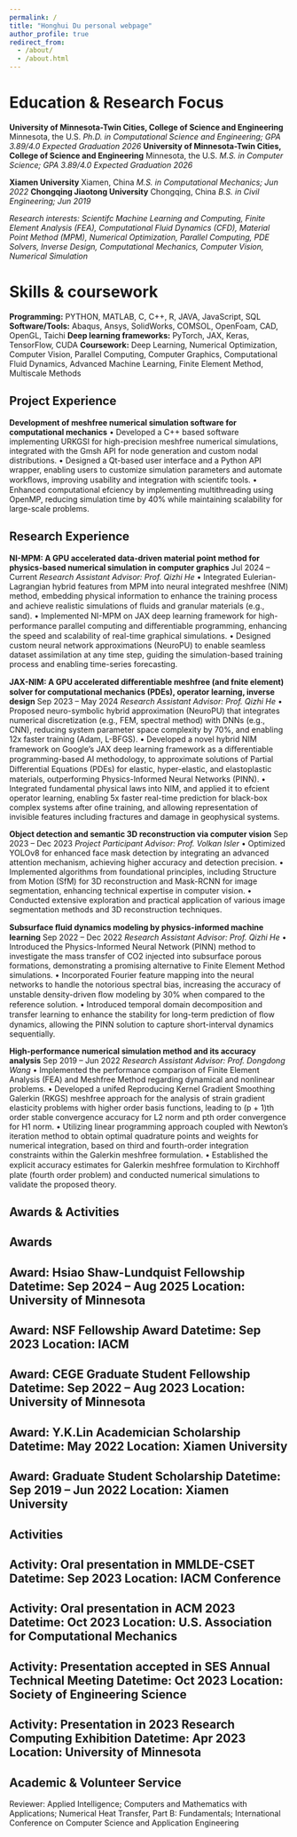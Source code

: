 ```yaml
---
permalink: /
title: "Honghui Du personal webpage"
author_profile: true
redirect_from: 
  - /about/
  - /about.html
---
```



Education & Research Focus
======
**University of Minnesota-Twin Cities, College of Science and Engineering** 	Minnesota, the U.S.
*Ph.D. in Computational Science and Engineering; GPA 3.89/4.0 	Expected Graduation 2026*
**University of Minnesota-Twin Cities, College of Science and Engineering** 	Minnesota, the U.S.
*M.S. in Computer Science; GPA 3.89/4.0 	Expected Graduation 2026*

**Xiamen University** 	Xiamen, China
*M.S. in Computational Mechanics; 	Jun 2022*
**Chongqing Jiaotong University** 	Chongqing, China
*B.S. in Civil Engineering; 	Jun 2019*

*Research interests: Scientifc Machine Learning and Computing, Finite Element Analysis (FEA), Computational Fluid Dynamics (CFD), Material Point Method (MPM), Numerical Optimization, Parallel Computing, PDE Solvers, Inverse Design, Computational Mechanics, Computer Vision, Numerical Simulation*

Skills & coursework
======
**Programming:** PYTHON, MATLAB, C, C++, R, JAVA, JavaScript, SQL
**Software/Tools:** Abaqus, Ansys, SolidWorks, COMSOL, OpenFoam, CAD, OpenGL, Taichi
**Deep learning frameworks:** PyTorch, JAX, Keras, TensorFlow, CUDA
**Coursework:** Deep Learning, Numerical Optimization, Computer Vision, Parallel Computing, Computer Graphics, Computational Fluid Dynamics, Advanced Machine Learning, Finite Element Method, Multiscale Methods

Project Experience
------
**Development of meshfree numerical simulation software for computational mechanics**
• Developed a C++ based software implementing URKGSI for high-precision meshfree numerical simulations, integrated with the Gmsh API for node generation and custom nodal distributions.
• Designed a Qt-based user interface and a Python API wrapper, enabling users to customize simulation parameters and automate workﬂows, improving usability and integration with scientifc tools.
• Enhanced computational efciency by implementing multithreading using OpenMP, reducing simulation time by 40% while maintaining scalability for large-scale problems.

Research Experience
------
**NI-MPM: A GPU accelerated data-driven material point method for physics-based numerical simulation in computer graphics**  Jul 2024 – Current
*Research Assistant Advisor: Prof. Qizhi He*
• Integrated Eulerian-Lagrangian hybrid features from MPM into neural integrated meshfree (NIM) method,
embedding physical information to enhance the training process and achieve realistic simulations of ﬂuids and
granular materials (e.g., sand).
• Implemented NI-MPM on JAX deep learning framework for high-performance parallel computing and diﬀerentiable
programming, enhancing the speed and scalability of real-time graphical simulations.
• Designed custom neural network approximations (NeuroPU) to enable seamless dataset assimilation at any time
step, guiding the simulation-based training process and enabling time-series forecasting.

**JAX-NIM: A GPU accelerated diﬀerentiable meshfree (and fnite element) solver for computational mechanics (PDEs), operator learning, inverse design**  Sep 2023 – May 2024
*Research Assistant Advisor: Prof. Qizhi He*
• Proposed neuro-symbolic hybrid approximation (NeuroPU) that integrates numerical discretization (e.g., FEM,
spectral method) with DNNs (e.g., CNN), reducing system parameter space complexity by 70%, and enabling 12x
faster training (Adam, L-BFGS).
• Developed a novel hybrid NIM framework on Google’s JAX deep learning framework as a diﬀerentiable
programming-based AI methodology, to approximate solutions of Partial Diﬀerential Equations (PDEs) for elastic,
hyper-elastic, and elastoplastic materials, outperforming Physics-Informed Neural Networks (PINN).
• Integrated fundamental physical laws into NIM, and applied it to efcient operator learning, enabling 5x faster
real-time prediction for black-box complex systems after ofine training, and allowing representation of invisible
features including fractures and damage in geophysical systems.

**Object detection and semantic 3D reconstruction via computer vision**  Sep 2023 – Dec 2023
*Project Participant Advisor: Prof. Volkan Isler*
• Optimized YOLOv8 for enhanced face mask detection by integrating an advanced attention mechanism, achieving
higher accuracy and detection precision.
• Implemented algorithms from foundational principles, including Structure from Motion (SfM) for 3D reconstruction
and Mask-RCNN for image segmentation, enhancing technical expertise in computer vision.
• Conducted extensive exploration and practical application of various image segmentation methods and 3D
reconstruction techniques.

**Subsurface ﬂuid dynamics modeling by physics-informed machine learning**  Sep 2022 – Dec 2022
*Research Assistant Advisor: Prof. Qizhi He*
• Introduced the Physics-Informed Neural Network (PINN) method to investigate the mass transfer of CO2 injected
into subsurface porous formations, demonstrating a promising alternative to Finite Element Method simulations.
• Incorporated Fourier feature mapping into the neural networks to handle the notorious spectral bias, increasing the
accuracy of unstable density-driven ﬂow modeling by 30% when compared to the reference solution.
• Introduced temporal domain decomposition and transfer learning to enhance the stability for long-term prediction
of ﬂow dynamics, allowing the PINN solution to capture short-interval dynamics sequentially.

**High-performance numerical simulation method and its accuracy analysis**  Sep 2019 – Jun 2022
*Research Assistant Advisor: Prof. Dongdong Wang*
• Implemented the performance comparison of Finite Element Analysis (FEA) and Meshfree Method regarding
dynamical and nonlinear problems.
• Developed a unifed Reproducing Kernel Gradient Smoothing Galerkin (RKGS) meshfree approach for the analysis
of strain gradient elasticity problems with higher order basis functions, leading to (p + 1)th order stable convergence
accuracy for L2 norm and pth order convergence for H1 norm.
• Utilizing linear programming approach coupled with Newton’s iteration method to obtain optimal quadrature
points and weights for numerical integration, based on third and fourth-order integration constraints within the
Galerkin meshfree formulation.
• Established the explicit accuracy estimates for Galerkin meshfree formulation to Kirchhoﬀ plate (fourth order
problem) and conducted numerical simulations to validate the proposed theory.

Awards & Activities
------
**Awards**
---
Award: Hsiao Shaw-Lundquist Fellowship
Datetime: Sep 2024 – Aug 2025
Location: University of Minnesota
---
Award: NSF Fellowship Award
Datetime: Sep 2023
Location: IACM
---
Award: CEGE Graduate Student Fellowship
Datetime: Sep 2022 – Aug 2023
Location: University of Minnesota
---
Award: Y.K.Lin Academician Scholarship
Datetime: May 2022
Location: Xiamen University
---
Award: Graduate Student Scholarship
Datetime: Sep 2019 – Jun 2022
Location: Xiamen University
---

**Activities**
---
Activity: Oral presentation in MMLDE-CSET
Datetime: Sep 2023
Location: IACM Conference
---
Activity: Oral presentation in ACM 2023
Datetime: Oct 2023
Location: U.S. Association for Computational Mechanics
---
Activity: Presentation accepted in SES Annual Technical Meeting
Datetime: Oct 2023
Location: Society of Engineering Science
---
Activity: Presentation in 2023 Research Computing Exhibition
Datetime: Apr 2023
Location: University of Minnesota
---

Academic & Volunteer Service
------
Reviewer: Applied Intelligence; Computers and Mathematics with Applications; Numerical Heat Transfer, Part B: Fundamentals; International Conference on Computer Science and Application Engineering
